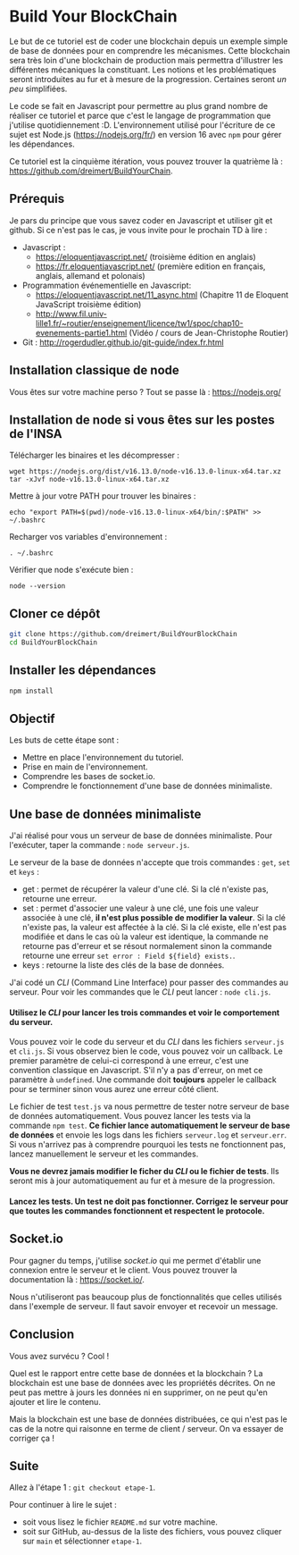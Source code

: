 # Build Your BlockChain

Le but de ce tutoriel est de coder une blockchain depuis un exemple simple de base de données pour en comprendre les mécanismes. Cette blockchain sera très loin d'une blockchain de production mais permettra d'illustrer les différentes mécaniques la constituant. Les notions et les problématiques seront introduites au fur et à mesure de la progression. Certaines seront *un peu* simplifiées.

Le code se fait en Javascript pour permettre au plus grand nombre de réaliser ce tutoriel et parce que c'est le langage de programmation que j'utilise quotidiennement :D. L'environnement utilisé pour l'écriture de ce sujet est Node.js (https://nodejs.org/fr/) en version 16 avec `npm` pour gérer les dépendances.

Ce tutoriel est la cinquième itération, vous pouvez trouver la quatrième là : https://github.com/dreimert/BuildYourChain.

## Prérequis

Je pars du principe que vous savez coder en Javascript et utiliser git et github. Si ce n'est pas le cas, je vous invite pour le prochain TD à lire :

* Javascript :
  * https://eloquentjavascript.net/ (troisième édition en anglais)
  * https://fr.eloquentjavascript.net/ (première edition en français, anglais, allemand et polonais)
* Programmation événementielle en Javascript:
  * https://eloquentjavascript.net/11_async.html (Chapitre 11 de Eloquent JavaScript troisième édition)
  * http://www.fil.univ-lille1.fr/~routier/enseignement/licence/tw1/spoc/chap10-evenements-partie1.html (Vidéo / cours de Jean-Christophe Routier)
* Git : http://rogerdudler.github.io/git-guide/index.fr.html

## Installation classique de node

Vous êtes sur votre machine perso ? Tout se passe là : https://nodejs.org/

## Installation de node si vous êtes sur les postes de l'INSA

Télécharger les binaires et les décompresser :

    wget https://nodejs.org/dist/v16.13.0/node-v16.13.0-linux-x64.tar.xz
    tar -xJvf node-v16.13.0-linux-x64.tar.xz

Mettre à jour votre PATH pour trouver les binaires :

    echo "export PATH=$(pwd)/node-v16.13.0-linux-x64/bin/:$PATH" >> ~/.bashrc

Recharger vos variables d'environnement :

    . ~/.bashrc

Vérifier que node s'exécute bien :

    node --version

## Cloner ce dépôt

```Bash
git clone https://github.com/dreimert/BuildYourBlockChain
cd BuildYourBlockChain
```

## Installer les dépendances

```Bash
npm install
```

## Objectif

Les buts de cette étape sont :

* Mettre en place l'environnement du tutoriel.
* Prise en main de l'environnement.
* Comprendre les bases de socket.io.
* Comprendre le fonctionnement d'une base de données minimaliste.

## Une base de données minimaliste

J'ai réalisé pour vous un serveur de base de données minimaliste. Pour l'exécuter, taper la commande : `node serveur.js`.

Le serveur de la base de données n'accepte que trois commandes : `get`, `set` et `keys` :

* get : permet de récupérer la valeur d'une clé. Si la clé n'existe pas, retourne une erreur.
* set : permet d'associer une valeur à une clé, une fois une valeur associée à une clé, **il n'est plus possible de modifier la valeur**. Si la clé n'existe pas, la valeur est affectée à la clé. Si la clé existe, elle n'est pas modifiée et dans le cas où la valeur est identique, la commande ne retourne pas d'erreur et se résout normalement sinon la commande retourne une erreur `set error : Field ${field} exists.`.
* keys : retourne la liste des clés de la base de données.

J'ai codé un *CLI* (Command Line Interface) pour passer des commandes au serveur. Pour voir les commandes que le *CLI* peut lancer : `node cli.js`.

#### Utilisez le *CLI* pour lancer les trois commandes et voir le comportement du serveur.

Vous pouvez voir le code du serveur et du *CLI* dans les fichiers `serveur.js` et `cli.js`. Si vous observez bien le code, vous pouvez voir un callback. Le premier paramètre de celui-ci correspond à une erreur, c'est une convention classique en Javascript. S'il n'y a pas d'erreur, on met ce paramètre à `undefined`. Une commande doit **toujours** appeler le callback pour se terminer sinon vous aurez une erreur côté client.

Le fichier de test `test.js` va nous permettre de tester notre serveur de base de données automatiquement. Vous pouvez lancer les tests via la commande `npm test`. **Ce fichier lance automatiquement le serveur de base de données** et envoie les logs dans les fichiers `serveur.log` et `serveur.err`. Si vous n'arrivez pas à comprendre pourquoi les tests ne fonctionnent pas, lancez manuellement le serveur et les commandes.

**Vous ne devrez jamais modifier le ficher du *CLI* ou le fichier de tests**. Ils seront mis à jour automatiquement au fur et à mesure de la progression.

#### Lancez les tests. Un test ne doit pas fonctionner. Corrigez le serveur pour que toutes les commandes fonctionnent et respectent le protocole.

## Socket.io

Pour gagner du temps, j'utilise *socket.io* qui me permet d'établir une connexion entre le serveur et le client. Vous pouvez trouver la documentation là : https://socket.io/.

Nous n'utiliseront pas beaucoup plus de fonctionnalités que celles utilisés dans l'exemple de serveur. Il faut savoir envoyer et recevoir un message.

## Conclusion

Vous avez survécu ? Cool !

Quel est le rapport entre cette base de données et la blockchain ? La blockchain est une base de données avec les propriétés décrites. On ne peut pas mettre à jours les données ni en supprimer, on ne peut qu'en ajouter et lire le contenu.

Mais la blockchain est une base de données distribuées, ce qui n'est pas le cas de la notre qui raisonne en terme de client / serveur. On va essayer de corriger ça !

## Suite

Allez à l'étape 1 : `git checkout etape-1`.

Pour continuer à lire le sujet :

* soit vous lisez le fichier `README.md` sur votre machine.
* soit sur GitHub, au-dessus de la liste des fichiers, vous pouvez cliquer sur `main` et sélectionner `etape-1`.
